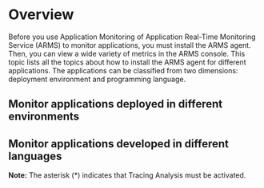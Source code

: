 # Overview

Before you use Application Monitoring of Application Real-Time Monitoring Service \(ARMS\) to monitor applications, you must install the ARMS agent. Then, you can view a wide variety of metrics in the ARMS console. This topic lists all the topics about how to install the ARMS agent for different applications. The applications can be classified from two dimensions: deployment environment and programming language.

## Monitor applications deployed in different environments

## Monitor applications developed in different languages

**Note:** The asterisk \(\*\) indicates that Tracing Analysis must be activated.

